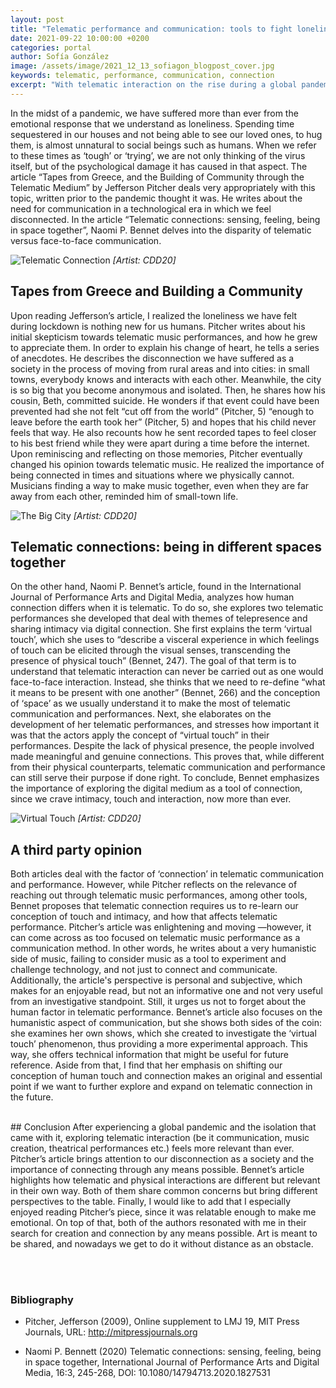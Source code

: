 ```yaml
---
layout: post
title: "Telematic performance and communication: tools to fight loneliness towards a future of connection."
date: 2021-09-22 10:00:00 +0200
categories: portal
author: Sofía González
image: /assets/image/2021_12_13_sofiagon_blogpost_cover.jpg
keywords: telematic, performance, communication, connection
excerpt: "With telematic interaction on the rise during a global pandemic, we should explore telematic performances to help prevent loneliness and feelings of isolation through art."
---
```


In the midst of a pandemic, we have suffered more than ever from the emotional response that we understand as loneliness. Spending time sequestered in our houses and not being able to see our loved ones, to hug them, is almost unnatural to social beings such as humans. When we refer to these times as ‘tough’ or ‘trying’, we are not only thinking of the virus itself, but of the psychological damage it has caused in that aspect. The article “Tapes from Greece, and the Building of Community through the Telematic Medium” by Jefferson Pitcher deals very appropriately with this topic, written prior to the pandemic thought it was. He writes about the need for communication in a technological era in which we feel disconnected. In the article “Telematic connections: sensing, feeling, being in space together”, Naomi P. Bennet delves into the disparity of telematic versus face-to-face communication.

![Telematic Connection](https://drive.google.com/uc?&id=1GoBFAg7bwXN1eJwPhlrl3bWQQEav34Wp)
*[Artist: CDD20]*
<br/>
## Tapes from Greece and Building a Community
Upon reading Jefferson’s article, I realized the loneliness we have felt during lockdown is nothing new for us humans. Pitcher writes about his initial skepticism towards telematic music performances, and how he grew to appreciate them. In order to explain his change of heart, he tells a series of anecdotes. He describes the disconnection we have suffered as a society in the process of moving from rural areas and into cities: in small towns, everybody knows and interacts with each other. Meanwhile, the city is so big that you become anonymous and isolated. Then, he shares how his cousin, Beth, committed suicide. He wonders if that event could have been prevented had she not felt “cut off from the world” (Pitcher, 5) “enough to leave before the earth took her” (Pitcher, 5) and hopes that his child never feels that way. He also recounts how he sent recorded tapes to feel closer to his best friend while they were apart during a time before the internet. Upon reminiscing and reflecting on those memories, Pitcher eventually changed his opinion towards telematic music. He realized the importance of being connected in times and situations where we physically cannot. Musicians finding a way to make music together, even when they are far away from each other, reminded him of small-town life.

![The Big City](https://drive.google.com/uc?&id=1nZggXzYtbt1nXQ1vNbemoIgYzQe9vHgv)
*[Artist: CDD20]*
<br/>
## Telematic connections: being in different spaces together
On the other hand, Naomi P. Bennet’s article, found in the International Journal of Performance Arts and Digital Media, analyzes how human connection differs when it is telematic. To do so, she explores two telematic performances she developed that deal with themes of telepresence and sharing intimacy via digital connection. She first explains the term ‘virtual touch’, which she uses to “describe a visceral experience in which feelings of touch can be elicited through the visual senses, transcending the presence of physical touch” (Bennet, 247). The goal of that term is to understand that telematic interaction can never be carried out as one would face-to-face interaction. Instead, she thinks that we need to re-define “what it means to be present with one another” (Bennet, 266) and the conception of ‘space’ as we usually understand it to make the most of telematic communication and performances. Next, she elaborates on the development of her telematic performances, and stresses how important it was that the actors apply the concept of “virtual touch” in their performances. Despite the lack of physical presence, the people involved made meaningful and genuine connections. This proves that, while different from their physical counterparts, telematic communication and performance can still serve their purpose if done right. To conclude, Bennet emphasizes the importance of exploring the digital medium as a tool of connection, since we crave intimacy, touch and interaction, now more than ever.

![Virtual Touch](https://drive.google.com/uc?&id=1P3RECFv_9aZVEYZyBbbPzHnfUJp2uA1T)
*[Artist: CDD20]*
<br/>
## A third party opinion
Both articles deal with the factor of ‘connection’ in telematic communication and performance. However, while Pitcher reflects on the relevance of reaching out through telematic music performances, among other tools, Bennet proposes that telematic connection requires us to re-learn our conception of touch and intimacy, and how that affects telematic performance.
Pitcher’s article was enlightening and moving —however, it can come across as too focused on telematic music performance as a communication method. In other words, he writes about a very humanistic side of music, failing to consider music as a tool to experiment and challenge technology, and not just to connect and communicate. Additionally, the article's perspective is personal and subjective, which makes for an enjoyable read, but not an informative one and not very useful from an investigative standpoint. Still, it urges us not to forget about the human factor in telematic performance.
Bennet’s article also focuses on the humanistic aspect of communication, but she shows both sides of the coin: she examines her own shows, which she created to investigate the ‘virtual touch’ phenomenon, thus providing a more experimental approach. This way, she offers technical information that might be useful for future reference. Aside from that, I find that her emphasis on shifting our conception of human touch and connection makes an original and essential point if we want to further explore and expand on telematic connection in the future.

<br/>
## Conclusion
After experiencing a global pandemic and the isolation that came with it, exploring telematic interaction (be it communication, music creation, theatrical performances etc.) feels more relevant than ever. Pitcher’s article brings attention to our disconnection as a society and the importance of connecting through any means possible. Bennet’s article highlights how telematic and physical interactions are different but relevant in their own way. Both of them share common concerns but bring different perspectives to the table.
Finally, I would like to add that I especially enjoyed reading Pitcher’s piece, since it was relatable enough to make me emotional. On top of that, both of the authors resonated with me in their search for creation and connection by any means possible. Art is meant to be shared, and nowadays we get to do it without distance as an obstacle.

<br/><br/>
### Bibliography
- Pitcher, Jefferson (2009), Online supplement to LMJ 19, MIT Press Journals, URL: http://mitpressjournals.org


- Naomi P. Bennett (2020) Telematic connections: sensing, feeling, being in space together, International Journal of Performance Arts and Digital Media, 16:3, 245-268, DOI: 10.1080/14794713.2020.1827531
